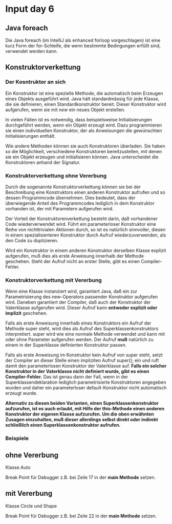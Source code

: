 # Input day 6

## Java foreach
Die Java foreach (im IntelliJ als enhanced forloop vorgeschlagen) ist eine kurz Form der for-Schleife, die wenn bestimmte Bedingungen erfüllt sind, verwendet werden kann.

## Konstruktorverkettung 

### Der Kosntruktor an sich
Ein Konstruktor ist eine spezielle Methode, die automatisch beim Erzeugen eines Objekts ausgeführt wird. Java hält standardmässig für jede Klasse, die sie definieren, einen Standardkonstruktor bereit. Dieser Konstruktor wird aufgerufen, wenn sie mit *new* ein neues Objekt erstellen.

In vielen Fällen ist es notwendig, dass beispielsweise Initialisierungen durchgeführt werden, wenn ein Objekt erzeugt wird. Dazu programmieren sie einen individuellen Konstruktor, der als Anweisungen die gewünschten Initialisierungen enthält.

Wie andere Methoden können sie auch Konstruktoren überladen. Sie haben so die Möglichkeit, verschiedene Konstruktoren bereitzustellen, mit denen sie ein Objekt erzeugen und initialisieren können. Java unterscheidet die Konstruktoren anhand der Signatur.

### Konstruktorverkettung ohne Vererbung
Durch die sogenannte Konstruktorverkettung können sie bei der Beschreibung eine Konstruktors einen anderen Konstruktor aufrufen und so dessen Programmcode übernehmen. Dies bedeutet, dass der überwiegende Anteil des Programmcodes lediglich in dem Konstruktor vorhanden ist, der mit Parametern aufgerufen wird. 

Der Vorteil der Konstruktorenverkettung besteht darin, daß vorhandener Code wiederverwendet wird. Führt ein parameterloser Konstruktor eine Reihe von nichttrivialen Aktionen durch, so ist es natürlich sinnvoller, diesen in einem spezialisierteren Konstruktor durch Aufruf wiederzuverwenden, als den Code zu duplizieren.
	
Wird ein Konstruktor in einem anderen Konstruktor derselben Klasse explizit aufgerufen, muß dies als erste Anweisung innerhalb der Methode geschehen. Steht der Aufruf nicht an erster Stelle, gibt es einen Compiler-Fehler.

### Konstruktorverkettung mit Vererbung

Wenn eine Klasse instanziert wird, garantiert Java, daß ein zur Parametrisierung des new-Operators passender Konstruktor aufgerufen wird. Daneben garantiert der Compiler, daß auch der Konstruktor der Vaterklasse aufgerufen wird. Dieser Aufruf kann **entweder explizit oder implizit** geschehen.

Falls als erste Anweisung innerhalb eines Konstruktors ein Aufruf der Methode super steht, wird dies als Aufruf des Superklassenkonstruktors interpretiert. super wird wie eine normale Methode verwendet und kann mit oder ohne Parameter aufgerufen werden. Der Aufruf **muß** natürlich zu einem in der Superklasse definierten Konstruktor passen.

Falls als erste Anweisung im Konstruktor kein Aufruf von super steht, setzt der Compiler an dieser Stelle einen impliziten Aufruf super(); ein und ruft damit den parameterlosen Konstruktor der Vaterklasse auf. **Falls ein solcher Konstruktor in der Vaterklasse nicht definiert wurde, gibt es einen Compiler-Fehler.** Das ist genau dann der Fall, wenn in der Superklassendeklaration lediglich parametrisierte Konstruktoren angegeben wurden und daher ein parameterloser default-Konstruktor nicht automatisch erzeugt wurde.

**Alternativ zu diesen beiden Varianten, einen Superklassenkonstruktor aufzurufen, ist es auch erlaubt, mit Hilfe der this-Methode einen anderen Konstruktor der eigenen Klasse aufzurufen. Um die oben erwähnten Zusagen einzuhalten, muß dieser allerdings selbst direkt oder indirekt schließlich einen Superklassenkonstruktor aufrufen.**

### Beispiele

## ohne Vererbung
Klasse Auto

Break Point für Debugger z.B. bei Zeile 17 in der **main Methode** setzen.

## mit Vererbung
Klasse Circle und Shape

Break Point für Debugger z.B. bei Zeile 22 in der **main Methode** setzen.